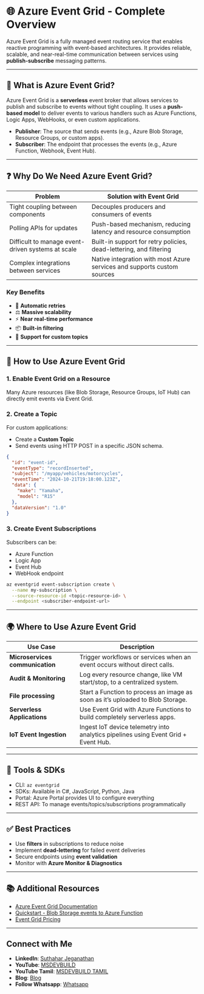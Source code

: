 # 🌐 Azure Event Grid - Complete Overview

Azure Event Grid is a fully managed event routing service that enables reactive programming with event-based architectures. It provides reliable, scalable, and near-real-time communication between services using **publish-subscribe** messaging patterns.

---

## 📌 What is Azure Event Grid?

Azure Event Grid is a **serverless** event broker that allows services to publish and subscribe to events without tight coupling. It uses a **push-based model** to deliver events to various handlers such as Azure Functions, Logic Apps, WebHooks, or even custom applications.

- **Publisher**: The source that sends events (e.g., Azure Blob Storage, Resource Groups, or custom apps).
- **Subscriber**: The endpoint that processes the events (e.g., Azure Function, Webhook, Event Hub).

---

## ❓ Why Do We Need Azure Event Grid?

| Problem | Solution with Event Grid |
|--------|---------------------------|
| Tight coupling between components | Decouples producers and consumers of events |
| Polling APIs for updates | Push-based mechanism, reducing latency and resource consumption |
| Difficult to manage event-driven systems at scale | Built-in support for retry policies, dead-lettering, and filtering |
| Complex integrations between services | Native integration with most Azure services and supports custom sources |

### Key Benefits
- 🔁 **Automatic retries**
- ⚖️ **Massive scalability**
- ⚡ **Near real-time performance**
- 📦 **Built-in filtering**
- 🧰 **Support for custom topics**

---

## 🚀 How to Use Azure Event Grid

### 1. **Enable Event Grid on a Resource**
Many Azure resources (like Blob Storage, Resource Groups, IoT Hub) can directly emit events via Event Grid.

### 2. **Create a Topic**
For custom applications:
- Create a **Custom Topic**
- Send events using HTTP POST in a specific JSON schema.

```json
{
  "id": "event-id",
  "eventType": "recordInserted",
  "subject": "/myapp/vehicles/motorcycles",
  "eventTime": "2024-10-21T19:18:00.123Z",
  "data": {
    "make": "Yamaha",
    "model": "R15"
  },
  "dataVersion": "1.0"
}
````

### 3. **Create Event Subscriptions**

Subscribers can be:

* Azure Function
* Logic App
* Event Hub
* WebHook endpoint

```bash
az eventgrid event-subscription create \
  --name my-subscription \
  --source-resource-id <topic-resource-id> \
  --endpoint <subscriber-endpoint-url>
```

---

## 🌍 Where to Use Azure Event Grid

| Use Case                        | Description                                                                        |
| ------------------------------- | ---------------------------------------------------------------------------------- |
| **Microservices communication** | Trigger workflows or services when an event occurs without direct calls.           |
| **Audit & Monitoring**          | Log every resource change, like VM start/stop, to a centralized system.            |
| **File processing**             | Start a Function to process an image as soon as it’s uploaded to Blob Storage.     |
| **Serverless Applications**     | Use Event Grid with Azure Functions to build completely serverless apps.           |
| **IoT Event Ingestion**         | Ingest IoT device telemetry into analytics pipelines using Event Grid + Event Hub. |

---

## 🔧 Tools & SDKs

* CLI: `az eventgrid`
* SDKs: Available in C#, JavaScript, Python, Java
* Portal: Azure Portal provides UI to configure everything
* REST API: To manage events/topics/subscriptions programmatically

---

## ✅ Best Practices

* Use **filters** in subscriptions to reduce noise
* Implement **dead-lettering** for failed event deliveries
* Secure endpoints using **event validation**
* Monitor with **Azure Monitor & Diagnostics**

---

## 📚 Additional Resources

* [Azure Event Grid Documentation](https://learn.microsoft.com/en-us/azure/event-grid/)
* [Quickstart - Blob Storage events to Azure Function](https://learn.microsoft.com/en-us/azure/event-grid/event-handlers#azure-functions)
* [Event Grid Pricing](https://azure.microsoft.com/en-us/pricing/details/event-grid/)

---

 ## Connect with Me
- **LinkedIn**: [Suthahar Jeganathan](https://www.linkedin.com/in/jssuthahar/)
- **YouTube**: [MSDEVBUILD](https://www.youtube.com/@MSDEVBUILD)
- **YouTube Tamil**: [MSDEVBUILD TAMIL](https://www.youtube.com/@MSDEVBUILDTamil)
- **Blog**: [Blog](https://www.msdevbuild.com/)
- **Follow Whatsapp**: [Whatsapp](https://www.whatsapp.com/channel/0029Va5j2rHEFeXcTlUhQB0J)
